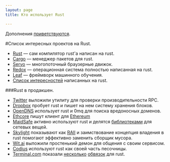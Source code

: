```yaml
---
layout: page
title: Кто использует Rust

---
```

Дополнения [приветствуются](https://github.com/ruRust/rustycrate.ru/edit/master/adopters.md).

#Список интересных проектов на Rust.
* [Rust](https://github.com/rust-lang/rust) — сам компилятор rust'а написан на rust.
* [Cargo](https://github.com/rust-lang/cargo) — менеджер пакетов для rust.
* [Servo](https://github.com/servo/servo) — многопоточный браузерные движок.
* [Redox](https://github.com/redox-os/redox) — операционная система полностью написанная на rust.
* [Leaf](https://github.com/autumnai/leaf) — фреймворк машинного обучения.
* [Список интересностей](https://github.com/kud1ing/awesome-rust) написанных на rust.


###Rust в продакшен.
* [Twitter](https://github.com/twitter/rpc-perf) выложили утилиту для проверки производительности RPC.
* [Dropbox](http://www.wired.com/2016/03/epic-story-dropboxs-exodus-amazon-cloud-empire/) пробует rust и пишет на нем систему хранения блоков.
* [OpenDNS](https://labs.opendns.com/2013/10/04/zeromq-helping-us-block-malicious-domains/) использует rust и 0mq для поиска вредоносных доменов.
* [Ethcore](https://ethcore.io/parity.html) пишут клиент для [Ethereum](https://ru.wikipedia.org/wiki/Ethereum)
* [MaidSafe](http://blog.maidsafe.net/2015/07/01/the-ants-are-coming/) активно используют rust и делятся [библиотеками](https://crates.io/search?q=maidsafe) для сетевых вещей.
* [Skylight](http://blog.skylight.io/rust-means-never-having-to-close-a-socket/) показывают как [RAII](https://uk.wikipedia.org/wiki/Resource_Acquisition_Is_Initialization) и заимствование концепция владения в rust помогают эффективно заменить сборщик мусора.
* [Wit.ai](https://github.com/wit-ai/witd) выложили простенький демон для общения с своим сервисом.
* [Codius](https://codius.org/blog/codius-rust/) используют rust как своей часть песочницы.
* [Terminal.com](http://slides.com/jonathanreem/implementing-http-1#/) показали [несколько](https://github.com/terminalcloud/libnetfilter_queue) [обвязок](https://github.com/terminalcloud/rust-scheduler) для rust.
